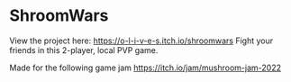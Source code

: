 # ShroomWars
View the project here: https://o-l-i-v-e-s.itch.io/shroomwars
Fight your friends in this 2-player, local PVP game.

Made for the following game jam https://itch.io/jam/mushroom-jam-2022